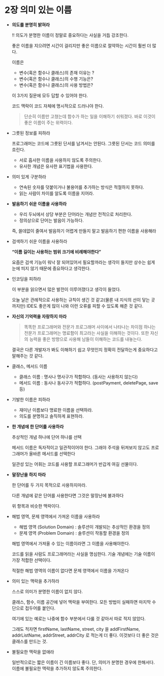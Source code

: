 # 2장 의미 있는 이름

- **의도를 분명히 밝혀라**

    <aside>
    ‼️ 의도가 분명한 이름이 정말로 중요하다는 사실을 거듭 강조한다.

    </aside>

  좋은 이름을 지으려면 시간이 걸리지만 좋은 이름으로 절약하는 시간이 훨씬 더 많다.

  이름은

    - 변수(혹은 함수나 클래스)의 존재 이유는 ?
    - 변수(혹은 함수나 클래스)의 수행 기능은?
    - 변수(혹은 함수나 클래스)의 사용 방법은?

  이 3가지 질문에 모두 답할 수 있어야 한다.

  코드 맥락이 코드 자체에 명시적으로 드러나야 한다.

  > 단순히 이름만 고쳤는데 함수가 하는 일을 이해하기 쉬워졌다. 바로 이것이 좋은 이름이 주는 위력이다.
>

- 그릇된 정보를 피하라

  프로그래머는 코드에 그릇된 단서를 남겨서는 안된다. 그릇된 단서는 코드 의미를 흐린다.

    - 서로 흡사한 이름을 사용하지 않도록 주의한다.
    - 유사한 개념은 유사한 표기법을 사용한다.

- 의미 있게 구분하라
    - 연속된 숫자를 덧붙이거나 불용어를 추가하는 방식은 적절하지 못하다.
    - 읽는 사람이 차이를 알도록 이름을 지어라.

- **발음하기 쉬운 이름을 사용하라**
    - 우리 두뇌에서 상당 부분은 단어라는 개념만 전적으로 처리한다.
    - 정의상으로 단어는 발음이 가능하다.

  즉, 쓸데없이 줄여서 발음하기 어렵게 만들지 말고 발음하기 편한 이름을 사용해라

- 검색하기 쉬운 이름을 사용하라

  **“이름 길이는 사용하는 범위 크기에 비례해야한다”**

  요즘은 검색 기능이 워낙 잘 되어있어서 필요할까라는 생각이 들지만 상수는 쉽게 눈에 띄지 않기 때문에 중요하다고 생각한다.

- 인코딩을 피하라

  이 부분을 읽으면서 많은 발전이 이루어졌다고 생각이 들었다.

  오늘 날은 관례적으로 사용하는 규칙이 생긴 것 같고(물론 내 지식의 선이 닿는 곳 까지만) IDE도 좋은게 많이 나와 이런 오류를 피할 수 있도록 해준 것 같다.

- **자신의 기억력을 자랑하지 마라**

  > 똑똑한 프로그래머와 전문가 프로그래머 사이에서 나타나는 차이점 하나는 전문가 프로그래머는 명료함이 최고라는 사실을 이해하는 것이다.  또한 자신의 능력을 좋은 방향으로 사용해 남들이 이해하는 코드를 내놓는다.
  >

  결국은 다른 개발자가 봐도 이해하기 쉽고 무엇인지 정확히 전달하는게 중요하다고 말해주는 것 같다.

- 클래스, 메서드 이름
    - 클래스 이름 : 명사나 명사구가 적합하다. (동사는 사용하지 않는다)
    - 메서드 이름 : 동사나 동사구가 적합하다. (postPayment, deletePage, save 등)

- 기발한 이름은 피하라
    - 재미난 이름보다 명료한 이름을 선택하라.
    - 의도를 분명하고 솔직하게 표현하라.

- **한 개념에 한 단어를 사용하라**

  추상적인 개념 하나에 단어 하나를 선택

  메서드 이름은 독자적이고 일관적이어야 한다. 그래야 주석을 뒤져보지 않고도 프로그래머가 올바른 메서드를 선택한다

  일관성 있는 어휘는 코드를 사용할 프로그래머가 반갑게 여길 선물이다.

- **말장난을 하지 마라**

  한 단어를 두 가지 목적으로 사용하지마라.

  다른 개념에 같은 단어를 사용한다면 그것은 말장난에 불과하다

  위 항목과 비슷한 맥락이다.

- 해법 영역, 문제 영역에서 가져온 이름을 사용하라
    - 해법 영역 (Solution Domain) : 솔루션이 개발되는 추상적인 환경을 정의
    - 문제 영역 (Problem Domain) : 솔루션이 작동할 환경을 정의

  해법 영역에서 가져올 수 있는 이름이라면 그 이름을 사용해야한다.

  코드를 읽을 사람도 프로그래머라는 사실을 명심한다. 기술 개념에는 기술 이름이 가장 적합한 선택이다.

  적절한 해법 영역의 이름이 없다면 문제 영역에서 이름을 가져온다


- 의미 있는 맥락을 추가하라

  스스로 의미가 분명한 이름이 없지 않다.

  클래스, 함수, 이름 공간에 넣어 맥락을 부여한다. 모든 방법이 실패하면 마지막 수단으로 접두어를 붙인다.

  여기에 있는 예로는 나중에 함수 부분에서 다룰 것 같아서 따로 적지 않았다.

  그래도 적자면 firstName, lastName, street, city 을 addFirstName, addrListName, addrStreet, addrCity 로 적는게 더 좋다. 이것보다 더 좋은 것은 클래스를 만드는 것.

- 불필요한 맥락을 없애라

  일반적으로는 짧은 이름이 긴 이름보다 좋다. 단, 의미가 분명한 경우에 한해서다. 이름에 불필요한 맥락을 추가하지 않도록 주의한다.